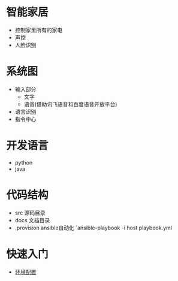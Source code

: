 智能家居
======================
* 控制家里所有的家电
* 声控
* 人脸识别

系统图
======================
* 输入部分
  * 文字
  * 语音(借助讯飞语音和百度语音开放平台)
* 语言识别
* 指令中心


开发语言
======================
* python
* java

代码结构
======================
* src  源码目录
* docs 文档目录
* .provision ansible自动化 `ansible-playbook -i host playbook.yml

快速入门
=====================
* [环境配置](docs/install.md)
